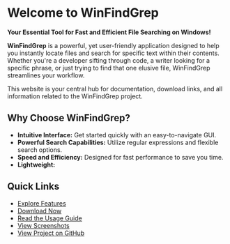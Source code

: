 # Welcome to WinFindGrep

**Your Essential Tool for Fast and Efficient File Searching on Windows!**

**WinFindGrep** is a powerful, yet user-friendly application designed to help you instantly locate files and search for specific text within their contents. Whether you're a developer sifting through code, a writer looking for a specific phrase, or just trying to find that one elusive file, WinFindGrep streamlines your workflow.

This website is your central hub for documentation, download links, and all information related to the WinFindGrep project.

## Why Choose WinFindGrep?

*   **Intuitive Interface:** Get started quickly with an easy-to-navigate GUI.
*   **Powerful Search Capabilities:** Utilize regular expressions and flexible search options.
*   **Speed and Efficiency:** Designed for fast performance to save you time.
*   **Lightweight:** 

## Quick Links
- [Explore Features](features.md)
- [Download Now](download.md)
- [Read the Usage Guide](usage.md)
- [View Screenshots](screenshots.md)
- [View Project on GitHub](https://github.com/valginer0/WinFindGrep) <!-- Main application repository -->

